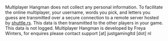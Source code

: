 Multiplayer Hangman does not collect any personal information. To facilitate the online multiplayer, your username, words you pick, and letters you guess are transmitted over a secure connection to a remote server hosted by [shuttle.rs](https://shuttle.rs). This data is then transmitted to the other players in your game. This data is not logged.
Multiplayer Hangman is developed by Freya Winters, for enquires please contact support [at] justgamingltd [dot] nl
